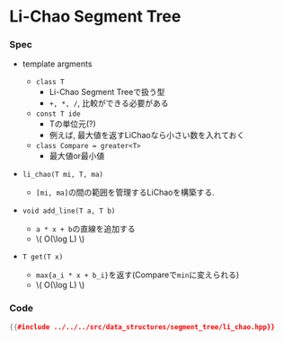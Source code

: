 # Li-Chao Segment Tree

### Spec

- template argments
  - `class T`
    - Li-Chao Segment Treeで扱う型
    - `+, *, /`, 比較ができる必要がある
  - `const T ide`
    - Tの単位元(?)
    - 例えば, 最大値を返すLiChaoなら小さい数を入れておく
  - `class Compare = greater<T>`
    - 最大値or最小値

- `li_chao(T mi, T, ma)`
  - `[mi, ma]`の間の範囲を管理するLiChaoを構築する.

- `void add_line(T a, T b)`
  - `a * x + b`の直線を追加する
  - \\( O(\log L) \\)

- `T get(T x)`
  - `max{a_i * x + b_i}`を返す(Compareで`min`に変えられる)
  - \\( O(\log L) \\)

### Code

```cpp
{{#include ../../../src/data_structures/segment_tree/li_chao.hpp}}
```
